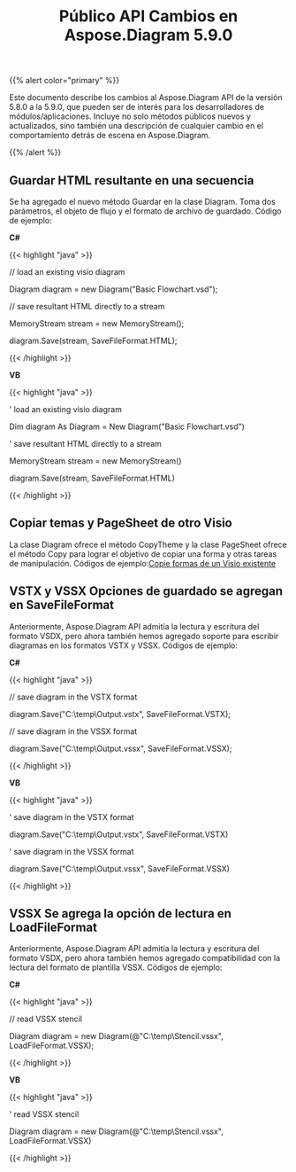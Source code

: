 ﻿---
title: Público API Cambios en Aspose.Diagram 5.9.0
type: docs
weight: 10
url: /es/net/public-api-changes-in-aspose-diagram-5-9-0/
---
{{% alert color="primary" %}} 

Este documento describe los cambios al Aspose.Diagram API de la versión 5.8.0 a la 5.9.0, que pueden ser de interés para los desarrolladores de módulos/aplicaciones. Incluye no solo métodos públicos nuevos y actualizados, sino también una descripción de cualquier cambio en el comportamiento detrás de escena en Aspose.Diagram.

{{% /alert %}} 
## **Guardar HTML resultante en una secuencia**
Se ha agregado el nuevo método Guardar en la clase Diagram. Toma dos parámetros, el objeto de flujo y el formato de archivo de guardado.
Código de ejemplo:

**C#**

{{< highlight "java" >}}

 // load an existing visio diagram

Diagram diagram = new Diagram("Basic Flowchart.vsd");

// save resultant HTML directly to a stream

MemoryStream stream = new MemoryStream();

diagram.Save(stream, SaveFileFormat.HTML);

{{< /highlight >}}

**VB**

{{< highlight "java" >}}

 ' load an existing visio diagram

Dim diagram As Diagram = New Diagram("Basic Flowchart.vsd")

' save resultant HTML directly to a stream

MemoryStream stream = new MemoryStream()

diagram.Save(stream, SaveFileFormat.HTML)

{{< /highlight >}}
## **Copiar temas y PageSheet de otro Visio**
La clase Diagram ofrece el método CopyTheme y la clase PageSheet ofrece el método Copy para lograr el objetivo de copiar una forma y otras tareas de manipulación.
 Códigos de ejemplo:[Copie formas de un Visio existente](/diagram/es/net/add-retrieve-copy-and-read-visio-shape-data/)
## **VSTX y VSSX Opciones de guardado se agregan en SaveFileFormat**
Anteriormente, Aspose.Diagram API admitía la lectura y escritura del formato VSDX, pero ahora también hemos agregado soporte para escribir diagramas en los formatos VSTX y VSSX. Códigos de ejemplo:

**C#**

{{< highlight "java" >}}

 // save diagram in the VSTX format

diagram.Save("C:\\temp\\Output.vstx", SaveFileFormat.VSTX);

// save diagram in the VSSX format

diagram.Save("C:\\temp\\Output.vssx", SaveFileFormat.VSSX);

{{< /highlight >}}

**VB**

{{< highlight "java" >}}

 ' save diagram in the VSTX format

diagram.Save("C:\\temp\\Output.vstx", SaveFileFormat.VSTX)

' save diagram in the VSSX format

diagram.Save("C:\\temp\\Output.vssx", SaveFileFormat.VSSX)

{{< /highlight >}}
## **VSSX Se agrega la opción de lectura en LoadFileFormat**
Anteriormente, Aspose.Diagram API admitía la lectura y escritura del formato VSDX, pero ahora también hemos agregado compatibilidad con la lectura del formato de plantilla VSSX. Códigos de ejemplo:

**C#**

{{< highlight "java" >}}

 // read VSSX stencil

Diagram diagram = new Diagram(@"C:\temp\Stencil.vssx", LoadFileFormat.VSSX);

{{< /highlight >}}

**VB**

{{< highlight "java" >}}

 ' read VSSX stencil

Diagram diagram = new Diagram(@"C:\temp\Stencil.vssx", LoadFileFormat.VSSX)

{{< /highlight >}}

